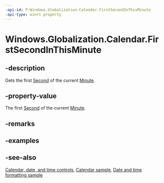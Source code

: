 ```yaml
---
-api-id: P:Windows.Globalization.Calendar.FirstSecondInThisMinute
-api-type: winrt property
---
```


<!-- Property syntax
public int FirstSecondInThisMinute { get; }
-->

# Windows.Globalization.Calendar.FirstSecondInThisMinute

## -description
Gets the first [Second](calendar_second.md) of the current [Minute](calendar_minute.md).

## -property-value
The first [Second](calendar_second.md) of the current [Minute](calendar_minute.md).

## -remarks

## -examples

## -see-also

[Calendar, date, and time controls](/windows/uwp/design/controls-and-patterns/date-and-time), [Calendar sample](https://github.com/Microsoft/Windows-universal-samples/tree/master/Samples/Calendar), [Date and time formatting sample](https://github.com/microsoft/Windows-universal-samples/tree/master/Samples/DateTimeFormatting)
